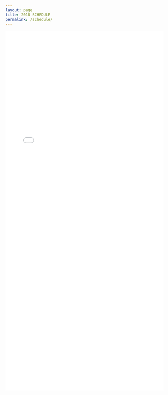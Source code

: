 ```yaml
---
layout: page
title: 2018 SCHEDULE
permalink: /schedule/
---
```

<iframe src="{{ absolute.url }}/assets/schedule.pdf" style="width: 100%; height:1140px; border: none;"></iframe>
